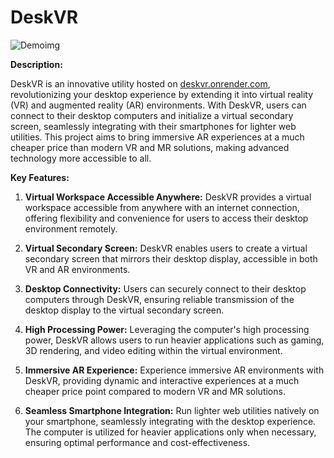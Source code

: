 # DeskVR
![Demoimg](https://github.com/Azhilus/DeskVR/assets/66466976/1d6ff361-ffc9-49e3-a698-6ee248f5007a)

**Description:**

DeskVR is an innovative utility hosted on [deskvr.onrender.com](https://deskvr.onrender.com), revolutionizing your desktop experience by extending it into virtual reality (VR) and augmented reality (AR) environments. With DeskVR, users can connect to their desktop computers and initialize a virtual secondary screen, seamlessly integrating with their smartphones for lighter web utilities. This project aims to bring immersive AR experiences at a much cheaper price than modern VR and MR solutions, making advanced technology more accessible to all.

**Key Features:**

1. **Virtual Workspace Accessible Anywhere:** DeskVR provides a virtual workspace accessible from anywhere with an internet connection, offering flexibility and convenience for users to access their desktop environment remotely.

2. **Virtual Secondary Screen:** DeskVR enables users to create a virtual secondary screen that mirrors their desktop display, accessible in both VR and AR environments.

3. **Desktop Connectivity:** Users can securely connect to their desktop computers through DeskVR, ensuring reliable transmission of the desktop display to the virtual secondary screen.

4. **High Processing Power:** Leveraging the computer's high processing power, DeskVR allows users to run heavier applications such as gaming, 3D rendering, and video editing within the virtual environment.

5. **Immersive AR Experience:** Experience immersive AR environments with DeskVR, providing dynamic and interactive experiences at a much cheaper price point compared to modern VR and MR solutions.

6. **Seamless Smartphone Integration:** Run lighter web utilities natively on your smartphone, seamlessly integrating with the desktop experience. The computer is utilized for heavier applications only when necessary, ensuring optimal performance and cost-effectiveness.

